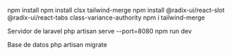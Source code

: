 npm install
npm install clsx tailwind-merge
npm install @radix-ui/react-slot @radix-ui/react-tabs class-variance-authority
npm i tailwind-merge   

Servidor de laravel
php artisan serve --port=8080 
npm run dev 

Base de datos
php artisan migrate
